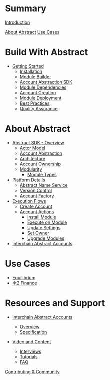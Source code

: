 # Summary

[Introduction](./intro.md)

[About Abstract](./introduction/value_prop.md)
[Use Cases](./introduction/use_cases.md)

# Build With Abstract

- [Getting Started](./get_started/index.md)
  - [Installation](./get_started/installation.md)
  - [Module Builder](./get_started/module_builder.md)
  - [Account Abstraction SDK](./get_started/sdk.md)
  - [Module Dependencies]()
  - [Account Creation](./get_started/account_creation.md)
  - [Module Deployment](./get_started/module_deployment.md)
  - [Best Practices]()
  - [Quality Assurance]()

# About Abstract

- [Abstract SDK - Overview](./framework/abstract_sdk.md)
  - [Actor Model](./framework/actor_model.md)
  - [Account Abstraction](./framework/account_abstraction.md)
  - [Architecture](./framework/architecture.md)
  - [Account Ownership](./framework/ownership.md)
  - [Modularity](./framework/modularity.md)
    - [Module Types](./framework/module_types.md)
- [Platform Details](./platform/index.md)
  - [Abstract Name Service](./platform/ans.md)
  - [Version Control](./platform/version_control.md)
  - [Account Factory](./platform/account_factory.md)
- [Execution Flows]()
	- [Create Account](./flows/account/create_account.md)
	- [Account Actions]()
		- [Install Module](flows/manager/install_module.md)
		- [Execute on Module](./flows/manager/exec_on_module.md)
		- [Update Settings](./flows/manager/update_settings.md)
		- [Set Owner]()
		- [Upgrade Modules](./flows/manager/upgrade_modules.md)
- [Interchain Abstract Accounts]()

# Use Cases

  - [Equilibrium](./use_cases/equilibrium.md)
  - [4t2 Finance]()

# Resources and Support

- [Interchain Abstract Accounts](./ibc/index.md)
  - [Overview](./ibc/overview.md)
  - [Specification](./ibc/spec.md)

- [Video and Content]()
  - [Interviews]()
  - [Tutorials]()
  - [FAQ](./video_and_content/faq.md)

[Contributing & Community](./contributing.md)


<!-- -Introduction
   -Brief overview of Abstract and its core principles.
   -Account Abstraction
   -Architecture
   -Modules - overview of modular architecture
   -Governance
   -Value Proposition - Overview of benefits for developers

-Getting Started
   -Installation - guide to get started with Abstraction
   -Account Creation
   -SDK
   -Module Development
       -Create, deploy, and integrate
       -Best practices

-Use Cases
   -Equilibrium/4t2 example
   -Inspiration and guidance for developers to explore new possibilities with Abstract.

-Resources and Support
   -Additional documentation, tutorials, guides
   -Contributing/Community
   -FAQ
   -Discord/Abstract links -->
